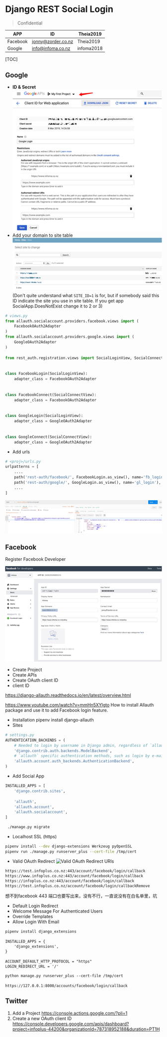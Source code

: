 # Django REST Social Login
> Confidential


| APP | ID | Theia2019 |
| --- | --- | --- |
| Facebook | jonny@zorder.co.nz | Theia2019 |
| Google | info@infoma.co.nz | infoma2018 |

[TOC]

## Google
- **ID & Secret** 
![15522680626842](media/15522680626842.jpg)
- Add your domain to site table
![15522681930276](media/15522681930276.jpg)
(Don't quite understand what `SITE_ID=1` is for, but if somebody said this ID indicate the site you use in site table. If you get app SocialApp.DoesNotExist change it to 2 or 3)


```py
# views.py
from allauth.socialaccount.providers.facebook.views import (
    FacebookOAuth2Adapter
)
from allauth.socialaccount.providers.google.views import (
    GoogleOAuth2Adapter
)

from rest_auth.registration.views import SocialLoginView, SocialConnectView


class FacebookLogin(SocialLoginView):
    adapter_class = FacebookOAuth2Adapter


class FacebookConnect(SocialConnectView):
    adapter_class = FacebookOAuth2Adapter


class GoogleLogin(SocialLoginView):
    adapter_class = GoogleOAuth2Adapter


class GoogleConnect(SocialConnectView):
    adapter_class = GoogleOAuth2Adapter
```

- Add urls

```python
# <proj>/urls.py
urlpatterns = [
    ....
    path('rest-auth/facebook/', FacebookLogin.as_view(), name='fb_login'),
    path('rest-auth/google/', GoogleLogin.as_view(), name='gl_login'),
    ....
]
```

![15522693950101](media/15522693950101.jpg)


## Facebook
Register Facebook Developer

![15522699249189](media/15522699249189.jpg)


- Create Project
- Create APIs
- Create OAuth client ID
- client ID

https://django-allauth.readthedocs.io/en/latest/overview.html

https://www.youtube.com/watch?v=mmHn5XYlgto
How to install Allauth package and use it to add Facebook login feature.
- Installation
pipenv install django-allauth
- Sites

```python
# settings.py
AUTHENTICATION_BACKENDS = (
    # Needed to login by username in Django admin, regardless of `allauth`
    'django.contrib.auth.backends.ModelBackend',
    # `allauth` specific authentication methods, such as login by e-mail
    'allauth.account.auth_backends.AuthenticationBackend',
)
```

- Add Social App

```py
INSTALLED_APPS = [
    'django.contrib.sites',

    'allauth',
    'allauth.account',
    'allauth.socialaccount',
]
```

```bash
 ./manage.py migrate 
```

- Localhost SSL (https)

```bash
pipenv install --dev django-extensions Werkzeug pyOpenSSL
pipenv run ./manage.py runserver_plus --cert-file /tmp/cert
```


- Valid OAuth Redirect
![Valid OAuth Redirect URIs](https://i.imgur.com/fBkQX0D.png)

```
https://test.infoplus.co.nz:443/account/facebook/login/callback
https://www.infoplus.co.nz:443/account/facebook/login/callback
https://infoplus.co.nz:443/account/facebook/login/callback
https://test.infoplus.co.nz/account/facebook/login/callbackRemove
```
想不到facebook 443 端口也要写出来，没有不行，一直说没有在白名单里，坑

- Default Login Redirect
- Welcome Message For Authenticated Users
- Override Templates
- Allow Login With Email

```
pipenv install django_extensions

INSTALLED_APPS = {
    'django_extensions',
}

ACCOUNT_DEFAULT_HTTP_PROTOCOL = "https"
LOGIN_REDIRECT_URL = '/'
```

```
python manage.py runserver_plus --cert-file /tmp/cert

https://127.0.0.1:8000/accounts/facebook/login/callback
```

## Twitter
1. Add a Project <https://console.actions.google.com/?pli=1>
2. Create a new OAuth client ID <https://console.developers.google.com/apis/dashboard?project=infoplus-44200&organizationId=787318952188&duration=PT1H>